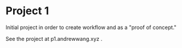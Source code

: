 # Project 1

Initial project in order to create workflow and as a "proof of concept."

See the project at p1.andrewwang.xyz . 